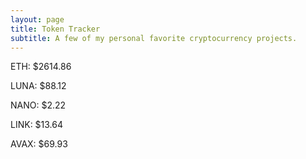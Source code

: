 ```yaml
---
layout: page
title: Token Tracker
subtitle: A few of my personal favorite cryptocurrency projects.
---
```


<!--BEGINCRYPTOINPUT-->
ETH: $2614.86

LUNA: $88.12

NANO: $2.22

LINK: $13.64

AVAX: $69.93

<!--ENDCRYPTOINPUT-->
